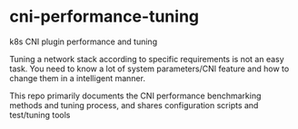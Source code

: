 # cni-performance-tuning
k8s CNI plugin performance and tuning

Tuning a network stack according to specific requirements is not an easy task. You need to know a lot of system parameters/CNI feature and how to change them in a intelligent manner. 

This repo primarily documents the CNI performance benchmarking methods and tuning process, and shares configuration scripts and test/tuning tools
